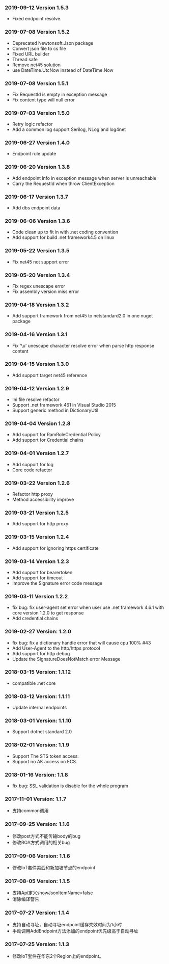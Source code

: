 ### 2019-09-12 Version 1.5.3
* Fixed endpoint resolve. 

### 2019-07-08 Version 1.5.2
* Deprecated Newtonsoft.Json package
* Convert json file to cs file
* Fixed URL builder 
* Thread safe
* Remove net45 solution
* use DateTime.UtcNow instead of DateTime.Now

### 2019-07-08 Version 1.5.1
* Fix RequestId is empty in exception message
* Fix content type will null error 

### 2019-07-03 Version 1.5.0
* Retry logic refactor
* Add a common log support Serilog, NLog and log4net

### 2019-06-27 Version 1.4.0
* Endpoint rule update

### 2019-06-20 Version 1.3.8
* Add endpoint info in exception message when server is unreachable
* Carry the RequestId when throw ClientException

### 2019-06-17 Version 1.3.7
* Add dbs endpoint data

### 2019-06-06 Version 1.3.6
* Code clean up to fit in with .net coding convention
* Add support for build .net framework4.5 on linux

### 2019-05-22 Version 1.3.5
* Fix net45 not support error

### 2019-05-20 Version 1.3.4
* Fix regex unescape error
* Fix assembly version miss error

### 2019-04-18 Version 1.3.2
* Add support framework from net45 to netstandard2.0 in one nuget package

### 2019-04-16 Version 1.3.1
* Fix '\u' unescape character resolve error when parse http response content

### 2019-04-15 Version 1.3.0
* Add support target net45 reference 

### 2019-04-12 Version 1.2.9
* Ini file resolve refactor
* Support .net framework 461 in Visual Studio 2015
* Support generic method in DictionaryUtil

### 2019-04-04 Version 1.2.8
* Add support for RamRoleCredential Policy
* Add support for Credential chains

### 2019-04-01 Version 1.2.7
* Add support for log
* Core code refactor

### 2019-03-22 Version 1.2.6
* Refactor http proxy
* Method accessibility improve

### 2019-03-21 Version 1.2.5
* Add support for http proxy

### 2019-03-15 Version 1.2.4
* Add support for ignoring https certificate

### 2019-03-14 Version 1.2.3
* Add support for bearertoken
* Add support for timeout
* Improve the Signature error code message

### 2019-03-11 Version 1.2.2
* fix bug: fix user-agent set error when user use .net framework 4.6.1 with core version 1.2.0 to get response
* Add credential chains

### 2019-02-27 Version: 1.2.0
* fix bug: fix a dictionary handle error that will cause cpu 100% #43
* Add User-Agent to the http/https protocol
* Add support for http debug 
* Update the SignatureDoesNotMatch error Message

### 2018-03-15 Version: 1.1.12
* compatible .net core

### 2018-03-12 Version: 1.1.11
* Update internal endpoints

### 2018-03-01 Version: 1.1.10
* Support dotnet standard 2.0

### 2018-02-01 Version: 1.1.9
* Support The STS token access.
* Support no AK access on ECS.

### 2018-01-16 Version: 1.1.8
* fix bug: SSL validation is disable for the whole program

### 2017-11-01 Version: 1.1.7
* 支持common调用

### 2017-09-25 Version: 1.1.6
* 修改post方式不能传输body的bug
* 修改ROA方式调用的相关bug

### 2017-09-06 Version: 1.1.6
* 修改IoT套件美西和新加坡节点的endpoint

### 2017-08-05 Version: 1.1.5
* 支持Api定义showJsonItemName=false
* 消除编译警告

### 2017-07-27 Version: 1.1.4
* 支持自动寻址，自动寻址endpoint缓存失效时间为1小时
* 手动调用AddEndpoint方法添加的endpoint优先级高于自动寻址

### 2017-07-25 Version: 1.1.3
* 修改IoT套件在华东2个Region上的endpoint。
